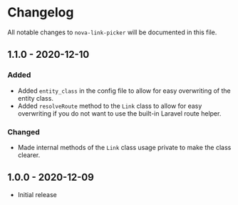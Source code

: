 # Changelog

All notable changes to `nova-link-picker` will be documented in this file.

## 1.1.0 - 2020-12-10

### Added

- Added `entity_class` in the config file to allow for easy overwriting of the entity class.
- Added `resolveRoute` method to the `Link` class to allow for easy overwriting if you do not want to use the built-in Laravel route helper.

### Changed

- Made internal methods of the `Link` class usage private to make the class clearer.

## 1.0.0 - 2020-12-09

- Initial release
